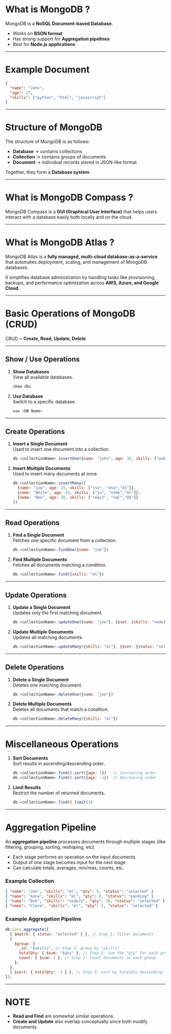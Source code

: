 # What is MongoDB ?

MongoDB is a **NoSQL Document-based Database**.

- Works on **BSON format**
- Has strong support for **Aggregation pipelines**
- Best for **Node.js applications**

---

# Example Document

```json
{
  "name": "John",
  "age": 27,
  "skills": ["python", "html", "javascript"]
}
```

---

# Structure of MongoDB

The structure of MongoDB is as follows:

- **Database** → contains collections
- **Collection** → contains groups of documents
- **Document** → individual records stored in JSON-like format

Together, they form a **Database system**.

---

# What is MongoDB Compass ?

MongoDB Compass is a **GUI (Graphical User Interface)** that helps users interact with a database easily both locally and on the cloud.

---

# What is MongoDB Atlas ?

MongoDB Atlas is a **fully managed, multi-cloud database-as-a-service** that automates deployment, scaling, and management of MongoDB databases.

It simplifies database administration by handling tasks like provisioning, backups, and performance optimization across **AWS, Azure, and Google Cloud**.

---

# Basic Operations of MongoDB (CRUD)

CRUD = **Create, Read, Update, Delete**

---

## Show / Use Operations

1. **Show Databases**  
   View all available databases.

   ```bash
   show dbs
   ```

2. **Use Database**  
   Switch to a specific database.
   ```bash
   use <DB Name>
   ```

---

## Create Operations

1. **Insert a Single Document**  
   Used to insert one document into a collection.

   ```js
   db.<collectionName>.insertOne({name: "john", age: 35, skills: ["web", "dsa","ml"]})
   ```

2. **Insert Multiple Documents**  
   Used to insert many documents at once.
   ```js
   db.<collectionName>.insertMany([
     {name: "joe", age: 25, skills: ["css", "dsa","ml"]},
     {name: "White", age: 22, skills: ["js", "node","ml"]},
     {name: "Ben", age: 30, skills: ["react", "sql","DS"]}
   ])
   ```

---

## Read Operations

1. **Find a Single Document**  
   Fetches one specific document from a collection.

   ```js
   db.<collectionName>.findOne({name: "joe"})
   ```

2. **Find Multiple Documents**  
   Fetches all documents matching a condition.
   ```js
   db.<collectionName>.find({skills: "ml"})
   ```

---

## Update Operations

1. **Update a Single Document**  
   Updates only the first matching document.

   ```js
   db.<collectionName>.updateOne({name: "joe"}, {$set: {skills: "nodeJS"}})
   ```

2. **Update Multiple Documents**  
   Updates all matching documents.
   ```js
   db.<collectionName>.updateMany({skills: "ml"}, {$set: {status: "selected"}})
   ```

---

## Delete Operations

1. **Delete a Single Document**  
   Deletes one matching document.

   ```js
   db.<collectionName>.deleteOne({name: "joe"})
   ```

2. **Delete Multiple Documents**  
   Deletes all documents that match a condition.
   ```js
   db.<collectionName>.deleteMany({skills: "ml"})
   ```

---

# Miscellaneous Operations

1. **Sort Documents**  
   Sort results in ascending/descending order.

   ```js
   db.<collectionName>.find().sort({age: 1})   // Increasing order
   db.<collectionName>.find().sort({age: -1})  // Decreasing order
   ```

2. **Limit Results**  
   Restrict the number of returned documents.
   ```js
   db.<collectionName>.find().limit(1)
   ```

---

# Aggregation Pipeline

An **aggregation pipeline** processes documents through multiple stages (like filtering, grouping, sorting, reshaping, etc).

- Each stage performs an operation on the input documents
- Output of one stage becomes input for the next stage
- Can calculate totals, averages, min/max, counts, etc.

### Example Collection

```json
{ "name": "Joe", "skills": "ml", "qty": 5, "status": "selected" }
{ "name": "Anna", "skills": "ml", "qty": 8, "status": "pending" }
{ "name": "Bob", "skills": "nodeJS", "qty": 10, "status": "selected" }
{ "name": "Clara", "skills": "ml", "qty": 3, "status": "selected" }
```

### Example Aggregation Pipeline

```js
db.Cars.aggregate([
  { $match: { status: "selected" } }, // Step 1: filter documents
  {
    $group: {
      _id: "$skills", // Step 2: group by "skills"
      totalQty: { $sum: "$qty" }, // Step 2: sum the "qty" for each group
      count: { $sum: 1 }, // Step 2: count documents in each group
    },
  },
  { $sort: { totalQty: -1 } }, // Step 3: sort by totalQty descending
]);
```

---

# NOTE

- **Read and Find** are somewhat similar operations.
- **Create and Update** also overlap conceptually since both modify documents.
